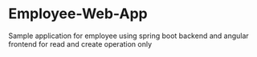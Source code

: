 # Employee-Web-App
Sample application for employee using spring boot backend and angular frontend for read and create operation only
